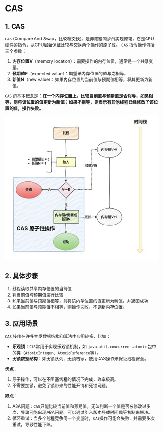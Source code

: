 # CAS

## 1. CAS

`CAS` (Compare And Swap，比较和交换)，是非阻塞同步的实现原理，它是CPU硬件的指令，从CPU层面保证比较与交换两个操作的原子性。 `CAS` 指令操作包括三个参数：

1. **内存位置V**（memory location）：需要操作的内存位置，通常是一个共享变量。
2. **预期值E**（expected value）：期望该内存位置的值与之相等。
3. **新值N**（new value）：如果内存位置的当前值与预期值相等，将其更新为新值。

`CAS` 的基本概念是：**在一个内存位置上，比较当前值与预期值是否相等，如果相等，则将该位置的值更新为新值；如果不相等，则表示有其他线程已经修改了该位置的值，操作失败。**

![alt text](image-11.png)

## 2. 具体步骤

1. 线程读取共享内存位置的当前值
2. 将当前值与预期值进行比较
3. 如果当前值与预期值相等，则将该内存位置的值更新为新值，并返回成功
4. 如果当前值与预期值不相等，则操作失败，不更新内存位置。

## 3. 应用场景

`CAS` 操作在许多并发数据结构和算法中应用较多，比如：
- **乐观锁**：`CAS`常用于实现乐观锁机制，如 `java.util.concurrent.atomic` 包中的类（`AtomicInteger`、`AtomicReference`等）。
- **无锁数据结构**：如无锁队列、无锁栈等，使用CAS操作来保证线程安全。

**优点**：
1. 原子操作，可以在不阻塞线程的情况下完成，效率极高。
2. 不需要加锁，避免了锁带来的性能开销和死锁问题。

**缺点**：
1. ABA问题：`CAS`只能比较当前值和预期值，无法判断一个值是否被修改过多次，导致可能出现ABA问题。可以通过引入版本号或时间戳等机制来解决。
2. 循环重试：当多个线程竞争同一个变量时，`CAS`操作可能会失败，并需要多次重试，导致性能下降。